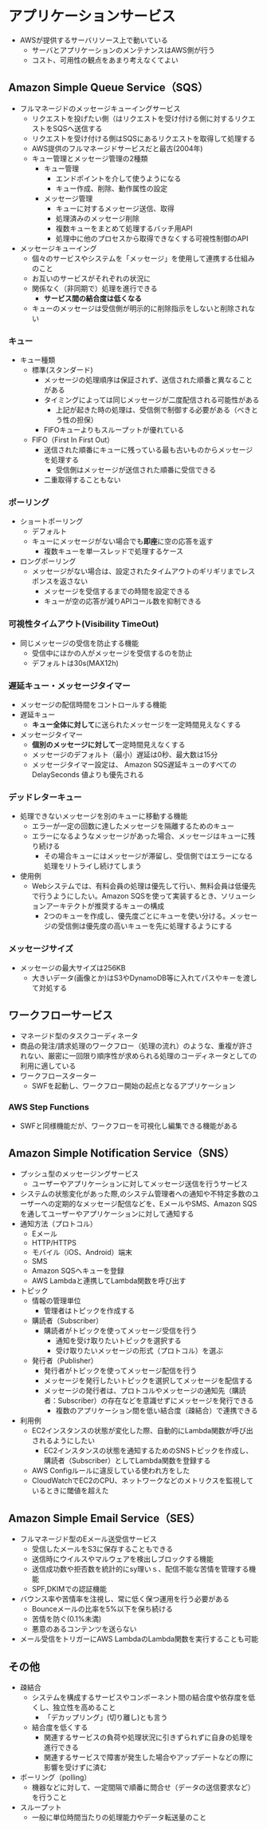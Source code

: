 # アプリケーションサービス

- AWSが提供するサーバリソース上で動いている
  - サーバとアプリケーションのメンテナンスはAWS側が行う
  - コスト、可用性の観点をあまり考えなくてよい

## Amazon Simple Queue Service（SQS）

- フルマネージドのメッセージキューイングサービス
  - リクエストを投げたい側（はリクエストを受け付ける側に対するリクエストをSQSへ送信する
  - リクエストを受け付ける側はSQSにあるリクエストを取得して処理する
  - AWS提供のフルマネージドサービスだと最古(2004年)
  - キュー管理とメッセージ管理の2種類
    - キュー管理
      - エンドポイントを介して使うようになる
      - キュー作成、削除、動作属性の設定
    - メッセージ管理
      - キューに対するメッセージ送信、取得
      - 処理済みのメッセージ削除
      - 複数キューをまとめて処理するバッチ用API
      - 処理中に他のプロセスから取得できなくする可視性制御のAPI
- メッセージキューイング
  - 個々のサービスやシステムを「メッセージ」を使用して連携する仕組みのこと
  - お互いのサービスがそれぞれの状況に
  - 関係なく（非同期で）処理を進行できる
    - **サービス間の結合度は低くなる**
  - キューのメッセージは受信側が明示的に削除指示をしないと削除されない

### キュー

- キュー種類
  - 標準(スタンダード)
    - メッセージの処理順序は保証されず、送信された順番と異なることがある
    - タイミングによっては同じメッセージが二度配信される可能性がある
      - 上記が起きた時の処理は、受信側で制御する必要がある（べきとう性の担保）
    - FIFOキューよりもスループットが優れている
  - FIFO（First In First Out）
    - 送信された順番にキューに残っている最も古いものからメッセージを処理する
      - 受信側はメッセージが送信された順番に受信できる
    - 二重取得することもない

### ポーリング

- ショートポーリング
  - デフォルト
  - キューにメッセージがない場合でも**即座**に空の応答を返す
    - 複数キューを単一スレッドで処理するケース
- ロングポーリング
  - メッセージがない場合は、設定されたタイムアウトのギリギリまでレスポンスを返さない
    - メッセージを受信するまでの時間を設定できる
    - キューが空の応答が減りAPIコール数を抑制できる

### 可視性タイムアウト(Visibility TimeOut)

- 同じメッセージの受信を防止する機能
  - 受信中にほかの人がメッセージを受信するのを防止
  - デフォルトは30s(MAX12h)

### 遅延キュー・メッセージタイマー

- メッセージの配信時間をコントロールする機能
- 遅延キュー
  - **キュー全体に対して**に送られたメッセージを一定時間見えなくする
- メッセージタイマー
  - **個別のメッセージに対して**一定時間見えなくする
  - メッセージのデフォルト（最小）遅延は0秒、最大数は15分
  - メッセージタイマー設定は、 Amazon SQS遅延キューのすべてのDelaySeconds 値よりも優先される

### デッドレターキュー

- 処理できないメッセージを別のキューに移動する機能
  - エラーが一定の回数に達したメッセージを隔離するためのキュー
  - エラーになるようなメッセージがあった場合、メッセージはキューに残り続ける
    - その場合キューにはメッセージが滞留し、受信側ではエラーになる処理をリトライし続けてしまう
- 使用例
  - Webシステムでは、有料会員の処理は優先して行い、無料会員は低優先で行うようにしたい。Amazon SQSを使って実装するとき、ソリューションアーキテクトが推奨するキューの構成
    - 2つのキューを作成し、優先度ごとにキューを使い分ける。メッセージの受信側は優先度の高いキューを先に処理するようにする

### メッセージサイズ

- メッセージの最大サイズは256KB
  - 大きいデータ(画像とか)はS3やDynamoDB等に入れてパスやキーを渡して対処する

## ワークフローサービス

- マネージド型のタスクコーディネータ
- 商品の発注/請求処理のワークフロー（処理の流れ）のような、重複が許されない、厳密に一回限り順序性が求められる処理のコーディネータとしての利用に適している
- ワークフロースターター
  - SWFを起動し、ワークフロー開始の起点となるアプリケーション

### AWS Step Functions

- SWFと同様機能だが、ワークフローを可視化し編集できる機能がある

## Amazon Simple Notification Service（SNS）

- プッシュ型のメッセージングサービス
  - ユーザーやアプリケーションに対してメッセージ送信を行うサービス
- システムの状態変化があった際,のシステム管理者への通知や不特定多数のユーザーへの定期的なメッセージ配信などを、EメールやSMS、Amazon SQSを通してユーザーやアプリケーションに対して通知する
- 通知方法（プロトコル）
  - Eメール
  - HTTP/HTTPS
  - モバイル（iOS、Android）端末
  - SMS
  - Amazon SQSへキューを登録
  - AWS Lambdaと連携してLambda関数を呼び出す
- トピック
  - 情報の管理単位
    - 管理者はトピックを作成する
  - 購読者（Subscriber）
    - 購読者がトピックを使ってメッセージ受信を行う
      - 通知を受け取りたいトピックを選択する
      - 受け取りたいメッセージの形式（プロトコル）を選ぶ
  - 発行者（Publisher）
    - 発行者がトピックを使ってメッセージ配信を行う
    - メッセージを発行したいトピックを選択してメッセージを配信する
    - メッセージの発行者は、プロトコルやメッセージの通知先（購読者：Subscriber）の存在などを意識せずにメッセージを発行できる
      - 複数のアプリケーション間を低い結合度（疎結合）で連携できる
- 利用例
  - EC2インスタンスの状態が変化した際、自動的にLambda関数が呼び出されるようにしたい
    - EC2インスタンスの状態を通知するためのSNSトピックを作成し、購読者（Subscriber）としてLambda関数を登録する
  - AWS Configルールに違反している使われ方をした
  - CloudWatchでEC2のCPU、ネットワークなどのメトリクスを監視しているときに閾値を超えた

## Amazon Simple Email Service（SES）

- フルマネージド型のEメール送受信サービス
  - 受信したメールをS3に保存することもできる
  - 送信時にウイルスやマルウェアを検出しブロックする機能
  - 送信成功数や拒否数を統計的にsy理いｓ、配信不能な苦情を管理する機能
  - SPF,DKIMでの認証機能
- バウンス率や苦情率を注視し、常に低く保つ運用を行う必要がある
  - Bounceメールの比率を5%以下を保ち続ける
  - 苦情を防ぐ(0.1%未満)
  - 悪意のあるコンテンツを送らない
- メール受信をトリガーにAWS LambdaのLambda関数を実行することも可能

## その他

- 疎結合
  - システムを構成するサービスやコンポーネント間の結合度や依存度を低くし、独立性を高めること
    - 「デカップリング」(切り離し)とも言う
  - 結合度を低くする
    - 関連するサービスの負荷や処理状況に引きずられずに自身の処理を進行できる
    - 関連するサービスで障害が発生した場合やアップデートなどの際に影響を受けずに済む
- ポーリング（polling）
  - 機器などに対して、一定間隔で順番に問合せ（データの送信要求など）を行うこと
- スループット
  - 一般に単位時間当たりの処理能力やデータ転送量のこと

